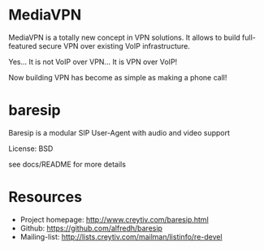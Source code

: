 MediaVPN
========

MediaVPN is a totally new concept in VPN solutions. It allows to build full-featured secure VPN over existing VoIP infrastructure.

Yes... It is not VoIP over VPN... It is VPN over VoIP!

Now building VPN has become as simple as making a phone call!

baresip
=======

Baresip is a modular SIP User-Agent with audio and video support

License: BSD


see docs/README for more details


# Resources

- Project homepage: http://www.creytiv.com/baresip.html
- Github: https://github.com/alfredh/baresip
- Mailing-list: http://lists.creytiv.com/mailman/listinfo/re-devel
